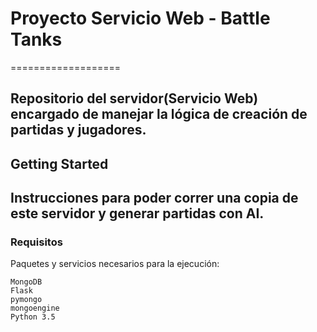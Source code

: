 # Proyecto Servicio Web - Battle Tanks
===================

Repositorio del servidor(Servicio Web) encargado de manejar la lógica de creación de partidas y jugadores.
----------

## Getting Started

Instrucciones para poder correr una copia de este servidor y generar partidas con AI.
----------
### Requisitos

Paquetes y servicios necesarios para la ejecución:

```
MongoDB
Flask
pymongo
mongoengine
Python 3.5
```



